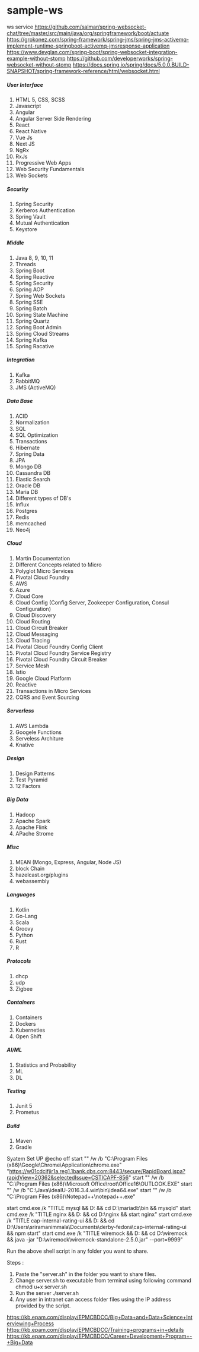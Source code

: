 # sample-ws
ws service
https://github.com/salmar/spring-websocket-chat/tree/master/src/main/java/org/springframework/boot/actuate
https://grokonez.com/spring-framework/spring-jms/spring-jms-activemq-implement-runtime-springboot-activemq-jmsresponse-application
https://www.devglan.com/spring-boot/spring-websocket-integration-example-without-stomp
https://github.com/developerworks/spring-websocket-without-stomp
https://docs.spring.io/spring/docs/5.0.0.BUILD-SNAPSHOT/spring-framework-reference/html/websocket.html

##### User Interface #####

1. HTML 5, CSS, SCSS
1. Javascript
1. Angular
1. Angular Server Side Rendering
1. React
1. React Native
1. Vue Js
1. Next JS
1. NgRx
1. RxJs
1. Progressive Web Apps
1. Web Security Fundamentals
1. Web Sockets

##### Security       #####

1. Spring Security
1. Kerberos Authentication
1. Spring Vault
1. Mutual Authentication
1. Keystore

##### Middle         #####

1. Java 8, 9, 10, 11
1. Threads
1. Spring Boot
1. Spring Reactive
1. Spring Security
1. Spring AOP
1. Spring Web Sockets
1. Spring SSE
1. Spring Batch
1. Spring State Machine
1. Spring Quartz
1. Spring Boot Admin
1. Spring Cloud Streams
1. Spring Kafka
1. Spring Racative

##### Integration    #####

1. Kafka
1. RabbitMQ
1. JMS (ActiveMQ)


##### Data Base      #####

1. ACID
1. Normalization
1. SQL
1. SQL Optimization
1. Transactions
1. Hibernate
1. Spring Data
1. JPA
1. Mongo DB
1. Cassandra DB
1. Elastic Search
1. Oracle DB
1. Maria DB
1. Different types of DB's
1. Influx
1. Postgres
1. Redis
1. memcached
1. Neo4j

##### Cloud          #####

1. Martin Documentation
1. Different Concepts related to Micro
1. Polyglot Micro Services
1. Pivotal Cloud Foundry
1. AWS
1. Azure
1. Cloud Core
1. Cloud Config (Config Server, Zookeeper Configuration, Consul Configuration)
1. Cloud Discovery
1. Cloud Routing
1. Cloud Circuit Breaker
1. Cloud Messaging
1. Cloud Tracing
1. Pivotal Cloud Foundry Config Client
1. Pivotal Cloud Foundry Service Registry
1. Pivotal Cloud Foundry Circuit Breaker
1. Service Mesh
1. Istio
1. Google Cloud Platform
1. Reactive
1. Transactions in Micro Services
1. CQRS and Event Sourcing

##### Serverless     #####

1. AWS Lambda
1. Googele Functions
1. Serveless Architure
1. Knative


##### Design         #####

1. Design Patterns
1. Test Pyramid
1. 12 Factors

##### Big Data       #####

1. Hadoop
1. Apache Spark
1. Apache Flink
1. APache Strome

##### Misc           #####

1. MEAN (Mongo, Express, Angular, Node JS)
1. block Chain
1. hazelcast.org/plugins
1. webassembly


##### Languages       #####

1. Kotlin
1. Go-Lang
1. Scala
1. Groovy
1. Python
1. Rust
1. R

##### Protocols       #####

1. dhcp
2. udp
3. Zigbee

##### Containers      #####

1. Containers
2. Dockers
3. Kuberneties
4. Open Shift

##### AI/ML          #####

1. Statistics and Probability
1. ML
1. DL

##### Testing        #####

1. Junit 5
1. Prometus

##### Build        #####

1. Maven
1. Gradle

Syatem Set UP
@echo off
start "" /w /b "C:\Program Files (x86)\Google\Chrome\Application\chrome.exe" "https://w01cdcifjir1a.reg1.1bank.dbs.com:8443/secure/RapidBoard.jspa?rapidView=20362&selectedIssue=CSTICAPF-856"
start "" /w /b "C:\Program Files (x86)\Microsoft Office\root\Office16\OUTLOOK.EXE"
start "" /w /b "C:\Java\ideaIU-2016.3.4.win\bin\idea64.exe"
start "" /w /b "C:\Program Files (x86)\Notepad++\notepad++.exe"

start cmd.exe /k "TITLE mysql && D: && cd D:\mariadb\bin && mysqld"
start cmd.exe /k "TITLE nginx && D: && cd D:\nginx && start nginx"
start cmd.exe /k "TITLE cap-internal-rating-ui && D: && cd D:\Users\sriramanimmala\Documents\derby-fedora\cap-internal-rating-ui && npm start"
start cmd.exe /k "TITLE wiremock && D: && cd D:\wiremock && java -jar "D:\wiremock\wiremock-standalone-2.5.0.jar" --port=9999"

Run the above shell script in any folder you want to share.

Steps : 
1. Paste the "server.sh" in the folder you want to share files.
2. Change server.sh to executable from terminal using following command 
        chmod u+x server.sh
3. Run the server 
        ./server.sh
4. Any user in intranet can access folder files using the IP address provided by the script.

https://kb.epam.com/display/EPMCBDCC/Big+Data+and+Data+Science+Interviewing+Process
https://kb.epam.com/display/EPMCBDCC/Training+programs+in+details
https://kb.epam.com/display/EPMCBDCC/Career+Development+Program+-+Big+Data
